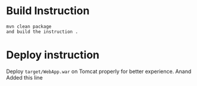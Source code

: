 

# Build Instruction


```
mvn clean package
and build the instruction .
```

# Deploy instruction

Deploy ```target/WebApp.war``` on Tomcat properly for better experience.
Anand Added this line

